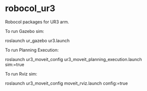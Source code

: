 # robocol_ur3
Robocol packages for UR3 arm.

To run Gazebo sim:

roslaunch ur_gazebo ur3.launch

To run Planning Execution:

roslaunch ur3_moveit_config ur3_moveit_planning_execution.launch sim:=true

To run Rviz sim:

roslaunch ur3_moveit_config moveit_rviz.launch config:=true
